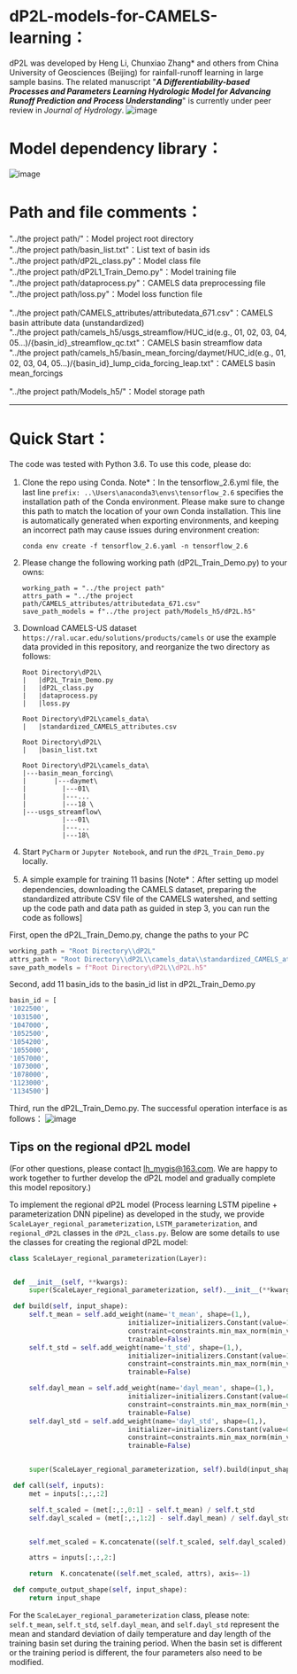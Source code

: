 # dP2L-models-for-CAMELS-learning：
dP2L was developed by Heng Li, Chunxiao Zhang* and others from China University of Geosciences (Beijing) for rainfall-runoff learning in large sample basins. 
The related manuscript "***A Differentiability‌-based Processes and Parameters Learning Hydrologic Model for Advancing Runoff Prediction and Process Understanding***" is currently under peer review in *Journal of Hydrology*.
![image](images/dP2L_model.png)

# Model dependency library：
![image](images/conda_list.png)

# Path and file comments：
"../the project path/"：Model project root directory  
"../the project path/basin_list.txt"：List text of basin ids  
"../the project path/dP2L_class.py"：Model class file  
"../the project path/dP2L1_Train_Demo.py"：Model training file  
"../the project path/dataprocess.py"：CAMELS data preprocessing file  
"../the project path/loss.py"：Model loss function file  
  
"../the project path/CAMELS_attributes/attributedata_671.csv"：CAMELS basin attribute data (unstandardized)  
"../the project path/camels_h5/usgs_streamflow/HUC_id(e.g., 01, 02, 03, 04, 05...)/{basin_id}_streamflow_qc.txt"：CAMELS basin streamflow data  
"../the project path/camels_h5/basin_mean_forcing/daymet/HUC_id(e.g., 01, 02, 03, 04, 05...)/{basin_id}_lump_cida_forcing_leap.txt"：CAMELS basin mean_forcings

"../the project path/Models_h5/"：Model storage path  


--------------------------------------------------------------------------------------------------------------------------------------------------------------------------------------------------
# Quick Start：
The code was tested with Python 3.6. To use this code, please do:

1. Clone the repo using Conda. Note*：In the tensorflow_2.6.yml file, the last line `prefix: ..\Users\anaconda3\envs\tensorflow_2.6` specifies the installation path of the Conda environment.
   Please make sure to change this path to match the location of your own Conda installation. This line is automatically generated when exporting environments, and keeping an incorrect path may cause issues during environment creation:

   ```shell
   conda env create -f tensorflow_2.6.yaml -n tensorflow_2.6
   ```

2. Please change the following working path (dP2L_Train_Demo.py) to your owns:

   ```shell
   working_path = "../the project path"
   attrs_path = "../the project path/CAMELS_attributes/attributedata_671.csv"
   save_path_models = f"../the project path/Models_h5/dP2L.h5"
   ```

3. Download CAMELS-US dataset `https://ral.ucar.edu/solutions/products/camels` or use the example data provided in this repository, and reorganize the two directory as follows:

   ```
   Root Directory\dP2L\
   |   |dP2L_Train_Demo.py
   |   |dP2L_class.py
   |   |dataprocess.py
   |   |loss.py
   ```

   ```
   Root Directory\dP2L\camels_data\
   |   |standardized_CAMELS_attributes.csv
   ```
   
   ```
   Root Directory\dP2L\
   |   |basin_list.txt
   ```

   ```
   Root Directory\dP2L\camels_data\
   |---basin_mean_forcing\
   |       |---daymet\
   |         |---01\
   |         |---...	
   |         |---18	\
   |---usgs_streamflow\
             |---01\
             |---...	
             |---18\
   ```

4. Start `PyCharm` or `Jupyter Notebook`, and run the `dP2L_Train_Demo.py` locally.

5. A simple example for training 11 basins
    [Note*：After setting up model dependencies, downloading the CAMELS dataset, preparing the standardized attribute CSV file of the CAMELS watershed, and setting up the code path and data path as guided in step 3, you can run the code as follows]<br>

  First, open the dP2L_Train_Demo.py, change the paths to your PC
   ```python
working_path = "Root Directory\\dP2L"
attrs_path = "Root Directory\\dP2L\\camels_data\\standardized_CAMELS_attributes.csv"
save_path_models = f"Root Directory\dP2L\\dP2L.h5"
   ```

  Second, add 11 basin_ids to the basin_id list in dP2L_Train_Demo.py
   ```python
basin_id = [
'1022500',
'1031500',
'1047000',
'1052500',
'1054200',
'1055000',
'1057000',
'1073000',
'1078000',
'1123000',
'1134500']
   ```

  Third, run the dP2L_Train_Demo.py. The successful operation interface is as follows：
  ![image](images/dP2L_model.png)


## Tips on the regional dP2L model
(For other questions, please contact lh_mygis@163.com. We are happy to work together to further develop the dP2L model and gradually complete this model repository.)

To implement the regional dP2L model (Process learning LSTM pipeline + parameterization DNN pipeline) as developed in the study, we provide `ScaleLayer_regional_parameterization`, `LSTM_parameterization`, and `regional_dP2L` classes in the `dP2L_class.py`. Below are some details to use the classes for creating the regional dP2L model:

   ```python
class ScaleLayer_regional_parameterization(Layer):


    def __init__(self, **kwargs):
        super(ScaleLayer_regional_parameterization, self).__init__(**kwargs)

    def build(self, input_shape):
        self.t_mean = self.add_weight(name='t_mean', shape=(1,),  
                                 initializer=initializers.Constant(value=10.50360728383252),
                                 constraint=constraints.min_max_norm(min_value=0.0, max_value=10000.0, rate=0.9),
                                 trainable=False)
        self.t_std = self.add_weight(name='t_std', shape=(1,), 
                                 initializer=initializers.Constant(value=10.30964231561827),
                                 constraint=constraints.min_max_norm(min_value=0.0, max_value=10000.0, rate=0.9),
                                 trainable=False)

        self.dayl_mean = self.add_weight(name='dayl_mean', shape=(1,), 
                                 initializer=initializers.Constant(value=0.49992111027762387),
                                 constraint=constraints.min_max_norm(min_value=0.0, max_value=10000.0, rate=0.9),
                                 trainable=False)
        self.dayl_std = self.add_weight(name='dayl_std', shape=(1,), 
                                 initializer=initializers.Constant(value=0.08233807739244361),
                                 constraint=constraints.min_max_norm(min_value=0.0, max_value=10000.0, rate=0.9),
                                 trainable=False)


        super(ScaleLayer_regional_parameterization, self).build(input_shape)

    def call(self, inputs):
        met = inputs[:,:,:2]

        self.t_scaled = (met[:,:,0:1] - self.t_mean) / self.t_std
        self.dayl_scaled = (met[:,:,1:2] - self.dayl_mean) / self.dayl_std


        self.met_scaled = K.concatenate((self.t_scaled, self.dayl_scaled), axis=-1)

        attrs = inputs[:,:,2:]

        return  K.concatenate((self.met_scaled, attrs), axis=-1)

    def compute_output_shape(self, input_shape):
        return input_shape
   ```

For the `ScaleLayer_regional_parameterization` class, please note:
`self.t_mean`, `self.t_std`, `self.dayl_mean`, and `self.dayl_std` represent the mean and standard deviation of daily temperature and day length of the training basin set during the training period. When the basin set is different or the training period is different, the four parameters also need to be modified.
